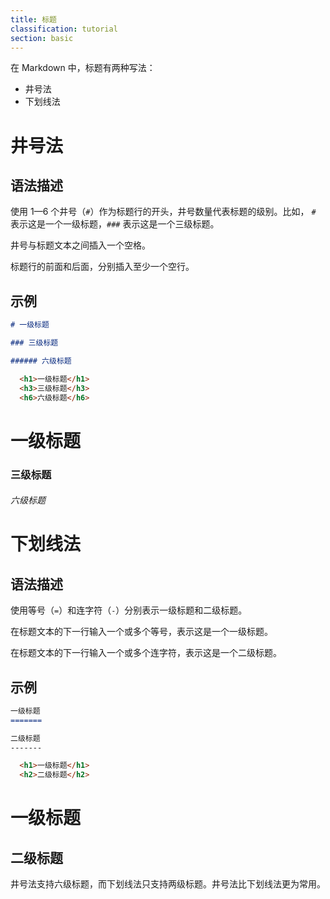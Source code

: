 ```yaml
---
title: 标题
classification: tutorial
section: basic
---
```


在 Markdown 中，标题有两种写法：
- 井号法
- 下划线法

# 井号法

## 语法描述

使用 1—6 个井号（```#```）作为标题行的开头，井号数量代表标题的级别。比如， ```#``` 表示这是一个一级标题，```###``` 表示这是一个三级标题。

井号与标题文本之间插入一个空格。

标题行的前面和后面，分别插入至少一个空行。

## 示例

```md
# 一级标题

### 三级标题

###### 六级标题
```

```html
  <h1>一级标题</h1>
  <h3>三级标题</h3>
  <h6>六级标题</h6>
```

<div class="exmp">
  <h1>一级标题</h1>
  <h3>三级标题</h3>
  <h6>六级标题</h6>
</div>

# 下划线法

## 语法描述

使用等号（```=```）和连字符（```-```）分别表示一级标题和二级标题。

在标题文本的下一行输入一个或多个等号，表示这是一个一级标题。

在标题文本的下一行输入一个或多个连字符，表示这是一个二级标题。

## 示例

```md
一级标题
=======

二级标题
-------
```

```html
  <h1>一级标题</h1>
  <h2>二级标题</h2>
```

<div class="exmp">
  <h1>一级标题</h1>
  <h2>二级标题</h2>
</div>

井号法支持六级标题，而下划线法只支持两级标题。井号法比下划线法更为常用。
